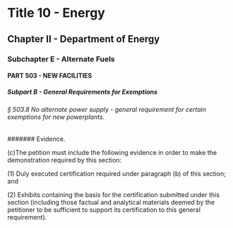 
# Title 10 - Energy
## Chapter II - Department of Energy
### Subchapter E - Alternate Fuels
#### PART 503 - NEW FACILITIES
##### Subpart B - General Requirements for Exemptions
###### § 503.8 No alternate power supply - general requirement for certain exemptions for new powerplants.
####### Evidence.

(c)The petition must include the following evidence in order to make the demonstration required by this section:

(1) Duly executed certification required under paragraph (b) of this section; and

(2) Exhibits containing the basis for the certification submitted under this section (including those factual and analytical materials deemed by the petitioner to be sufficient to support its certification to this general requirement).
